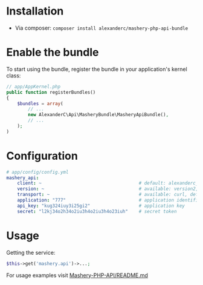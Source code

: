 Installation
============
- Via composer: `composer install alexanderc/mashery-php-api-bundle`

Enable the bundle
=================
To start using the bundle, register the bundle in your application's kernel class:

```php
// app/AppKernel.php
public function registerBundles()
{
    $bundles = array(
        // ...
        new AlexanderC\Api\MasheryBundle\MasheryApiBundle(),
        // ...
    );
)
```

Configuration
=============

```yml
# app/config/config.yml
mashery_api:
    client: ~                                    # default: alexanderc_api_call/0.1b (the string used to identify the client on Mashery side)
    version: ~                                   # available: version2, default: version2
    transport: ~                                 # available: curl, default: curl
    application: "777"                           # application identified (aka site_id)
    api_key: "kug324iuy3i25gi2"                  # application key
    secret: "l2kj34o2h34o2iu3h4o2iu3h4o23iuh"    # secret token
```

Usage
=====

Getting the service:

```php
$this->get('mashery.api')->...;
```

For usage examples visit [Mashery-PHP-API/README.md](https://github.com/AlexanderC/Mashery-PHP-API/blob/master/README.md)

